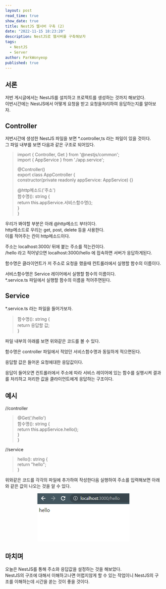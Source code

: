 ```yaml
---
layout: post
read_time: true
show_date: true
title: NestJS 웹서버 구축 (2)
date: "2022-11-15 18:23:20"
description: NestJS로 웹서버를 구축해보자
tags:
  - NestJS
  - Server
author: ParkWonyeop
published: true
---
```


## 서론

저번 게시글에서는 NestJS를 설치하고 프로젝트를 생성하는 것까지 해보았다.  
이번시간에는 NestJS에서 어떻게 요청을 받고 요청을처리하여 응답하는지를 알아보자.

## Controller

저번시간에 생성한 NestJS 파일을 보면 \*.controller,ts 라는 파일이 있을 것이다.  
그 파일 내부를 보면 다음과 같은 구조로 되어있다.

> import { Controller, Get } from '@nestjs/common';  
> import { AppService } from './app.service';
>
> @Controller()  
> export class AppController {  
>  constructor(private readonly appService: AppService) {}
>
> @http메소드('주소')  
>  함수명(): string {  
>  return this.appService.서비스함수명();  
>  }  
> }

우리가 봐야할 부분은 아래 @http메소드 부터이다.  
http메소드로 우리는 get, post, delete 등을 사용한다.  
이를 적어주는 칸이 http메소드이다.

주소는 localhost:3000/ 뒤에 붙는 주소를 적는칸이다.  
/hello 라고 적어넣으면 localhost:3000/hello 에 접속하면 서버가 응답하게된다.

함수명은 클라이언트가 저 주소로 요청을 했을때 컨트롤러에서 실행할 함수의 이름이다.

서비스함수명은 Service 레이어에서 실행할 함수의 이름이다.  
\*.service.ts 파일에서 실행할 함수의 이름을 적어주면된다.

## Service

\*.service.ts 라는 파일을 들어가보자.

> 함수명(): string {  
>  return 응답할 값;  
> }

파일 내부의 아래를 보면 위와같은 코드를 볼 수 있다.

함수명은 controller 파일에서 적었던 서비스함수명과 동일하게 적으면된다.

응답할 값은 들어온 요청에대한 응답값이다.

응답이 들어오면 컨트롤러에서 주소에 따라 서비스 레이어에 있는 함수를 실행시켜 결과를 처리하고 처리한 값을 클라이언트에게 응답하는 구조이다.

## 예시

//controller

> @Get('/hello')  
>  함수명(): string {  
>  return this.appService.hello();  
>  }  
> }

//service

> hello(): string {  
>  return "hello";  
> }

위와같은 코드를 각각의 파일에 추가하여 작성한다음 실행하여 주소를 입력해보면 아래와 같은 값이 나오는 것을 알 수 있다.

<center><img src="../assets/img/posts/20221117/img1.png"></center>

## 마치며

오늘은 NestJS를 통해 주소와 응답값을 설정하는 것을 해보았다.  
NestJS의 구조에 대해서 이해하고나면 어렵지않게 할 수 있는 작업이니 NestJS의 구조를 이해하는데 시간을 쏟는 것이 좋을 것이다.
